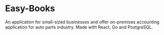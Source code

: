 # Easy-Books
An application for small-sized businesses and offer on-premises accounting application for auto parts industry. Made with React, Go and PostgreSQL. 
